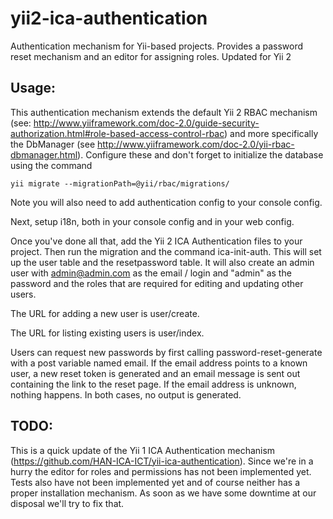 yii2-ica-authentication
=======================

Authentication mechanism for Yii-based projects. Provides a password reset mechanism and an editor for assigning roles. Updated for Yii 2

Usage:
------
This authentication mechanism extends the default Yii 2 RBAC mechanism (see: http://www.yiiframework.com/doc-2.0/guide-security-authorization.html#role-based-access-control-rbac)
and more specifically the DbManager (see http://www.yiiframework.com/doc-2.0/yii-rbac-dbmanager.html). Configure these and don't forget
to initialize the database using the command

    yii migrate --migrationPath=@yii/rbac/migrations/

Note you will also need to add authentication config to your console config.

Next, setup i18n, both in your console config and in your web config.

Once you've done all that, add the Yii 2 ICA Authentication files to your project. Then run the migration and the command ica-init-auth.
This will set up the user table and the resetpassword table. It will also create an admin user with admin@admin.com as the email / login
and "admin" as the password and the roles that are required for editing and updating other users.

The URL for adding a new user is user/create.

The URL for listing existing users is user/index.

Users can request new passwords by first calling password-reset-generate with a post variable named email. If the email address 
points to a known user, a new reset token is generated and an email message is sent out containing the link to the reset page. If the email address is unknown, nothing happens.
In both cases, no output is generated.

TODO:
-----
This is a quick update of the Yii 1 ICA Authentication mechanism (https://github.com/HAN-ICA-ICT/yii-ica-authentication). Since we're
in a hurry the editor for roles and permissions has not been implemented yet. Tests also have not been implemented yet and of course neither 
has a proper installation mechanism. As soon as we have some downtime at our disposal we'll try to fix that.
